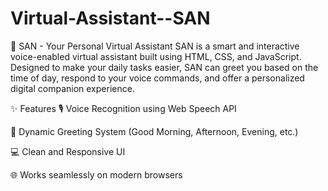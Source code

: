 # Virtual-Assistant--SAN
🧠 SAN - Your Personal Virtual Assistant
SAN is a smart and interactive voice-enabled virtual assistant built using HTML, CSS, and JavaScript. Designed to make your daily tasks easier, SAN can greet you based on the time of day, respond to your voice commands, and offer a personalized digital companion experience.

✨ Features
🎙️ Voice Recognition using Web Speech API

👋 Dynamic Greeting System (Good Morning, Afternoon, Evening, etc.)

💻 Clean and Responsive UI

🌐 Works seamlessly on modern browsers
